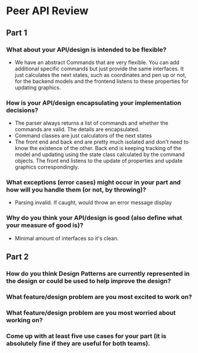 # Peer API Review
## Part 1
### What about your API/design is intended to be flexible?

* We have an abstract Commands that are very flexible. You can add additional specific commands but just provide the same interfaces. It just calculates the next states, such as coordinates and pen up or not, for the backend models and the frontend listens to these properties for updating graphics.


### How is your API/design encapsulating your implementation decisions?

* The parser always returns a list of commands and whether the commands are valid. The details are encapsulated.
* Command classes are just calculators of the next states
* The front end and back end are pretty much isolated and don't need to know the existence of the other. Back end is keeping tracking of the model and updating using the state class calculated by the command objects. The front end listens to the update of properties and update graphics correspondingly.


### What exceptions (error cases) might occur in your part and how will you handle them (or not, by throwing)?

* Parsing invalid. If caught, would throw an error message display

### Why do you think your API/design is good (also define what your measure of good is)?

* Minimal amount of interfaces so it's clean.

## Part 2

### How do you think Design Patterns are currently represented in the design or could be used to help improve the design?

### What feature/design problem are you most excited to work on?
### What feature/design problem are you most worried about working on?
### Come up with at least five use cases for your part (it is absolutely fine if they are useful for both teams).